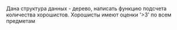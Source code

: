 Дана структура данных - дерево, написать функцию подсчета количества хорошистов. Хорошисты имеют оценки '>3' по всем предметам